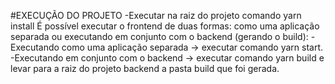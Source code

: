 #EXECUÇÃO DO PROJETO
-Executar na raiz do projeto comando yarn install
É possível executar o frontend de duas formas: como uma aplicação separada ou executando em conjunto com o backend (gerando o build):
-Executando como uma aplicação separada -> executar comando yarn start.
-Executando em conjunto com o backend -> executar comando yarn build e levar para a raiz do projeto backend a pasta build que foi gerada.